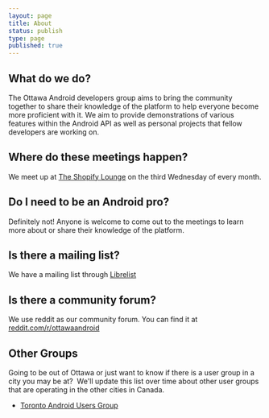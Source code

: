 ```yaml
---
layout: page
title: About
status: publish
type: page
published: true
---
```

## What do we do? ##

The Ottawa Android developers group aims to bring the community together to share their knowledge of the platform to help everyone become more proficient with it. We aim to provide demonstrations of various features within the Android API as well as personal projects that fellow developers are working on.

## Where do these meetings happen? ##

We meet up at [The Shopify Lounge](https://maps.google.com/maps/ms?msid=209288105145349267145.0004c71bddecdaa2d5b10&amp;msa=0&amp;ll=45.429112,-75.689798&amp;spn=0.000771,0.001206) on the third Wednesday of every month.

## Do I need to be an Android pro? ##

Definitely not! Anyone is welcome to come out to the meetings to learn more about or share their knowledge of the platform.

## Is there a mailing list? ##

We have a mailing list through [Librelist](mailto:ottawaandroid@librelist.com)

## Is there a community forum? ##

We use reddit as our community forum. You can find it at [reddit.com/r/ottawaandroid](http://reddit.com/r/ottawaandroid)

## Other Groups ##

Going to be out of Ottawa or just want to know if there is a user group in a city you may be at?  We'll update this list over time about other user groups that are operating in the other cities in Canada.

* [Toronto Android Users Group](http://www.torontoandroid.org)
